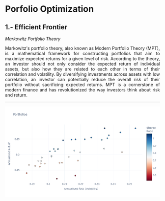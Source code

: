# Porfolio Optimization

## 1.- Efficient Frontier

*Markowitz Portfolio Theory*

<div style="text-align: justify"> Markowitz's portfolio theory, also known as Modern Portfolio Theory (MPT), is a mathematical framework for constructing portfolios that aim to maximize expected returns for a given level of risk. According to the theory, an investor should not only consider the expected return of individual assets, but also how they are related to each other in terms of their correlation and volatility. By diversifying investments across assets with low correlation, an investor can potentially reduce the overall risk of their portfolio without sacrificing expected returns. MPT is a cornerstone of modern finance and has revolutionized the way investors think about risk and return. </div>

---
![](https://github.com/miguelbarr11/Data-Science-Portfolio/blob/main/Project01/Images/EF_02.png)





